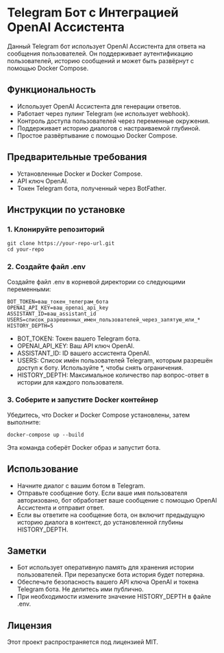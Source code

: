 # Telegram Бот с Интеграцией OpenAI Ассистента

Данный Telegram бот использует OpenAI Ассистента для ответа на сообщения пользователей. Он поддерживает аутентификацию пользователей, историю сообщений и может быть развёрнут с помощью Docker Compose.

## Функциональность

- Использует OpenAI Ассистента для генерации ответов.
- Работает через пулинг Telegram (не использует webhook).
- Контроль доступа пользователей через переменные окружения.
- Поддерживает историю диалогов с настраиваемой глубиной.
- Простое развёртывание с помощью Docker Compose.

## Предварительные требования

- Установленные Docker и Docker Compose.
- API ключ OpenAI.
- Токен Telegram бота, полученный через BotFather.

## Инструкции по установке

### 1. Клонируйте репозиторий

```
git clone https://your-repo-url.git
cd your-repo
```

### 2. Создайте файл .env

Создайте файл .env в корневой директории со следующими переменными:

```
BOT_TOKEN=ваш_токен_телеграм_бота
OPENAI_API_KEY=ваш_openai_api_key
ASSISTANT_ID=ваш_assistant_id
USERS=список_разрешенных_имен_пользователей_через_запятую_или_*
HISTORY_DEPTH=5
```

- BOT_TOKEN: Токен вашего Telegram бота.
- OPENAI_API_KEY: Ваш API ключ OpenAI.
- ASSISTANT_ID: ID вашего ассистента OpenAI.
- USERS: Список имён пользователей Telegram, которым разрешён доступ к боту. Используйте *, чтобы снять ограничения.
- HISTORY_DEPTH: Максимальное количество пар вопрос-ответ в истории для каждого пользователя.

### 3. Соберите и запустите Docker контейнер

Убедитесь, что Docker и Docker Compose установлены, затем выполните:

```
docker-compose up --build
```

Эта команда соберёт Docker образ и запустит бота.

## Использование

- Начните диалог с вашим ботом в Telegram.
- Отправьте сообщение боту. Если ваше имя пользователя авторизовано, бот обработает ваше сообщение с помощью OpenAI Ассистента и отправит ответ.
- Если вы ответите на сообщение бота, он включит предыдущую историю диалога в контекст, до установленной глубины HISTORY_DEPTH.

## Заметки

- Бот использует оперативную память для хранения истории пользователей. При перезапуске бота история будет потеряна.
- Обеспечьте безопасность вашего API ключа OpenAI и токена Telegram бота. Не делитесь ими публично.
- При необходимости измените значение HISTORY_DEPTH в файле .env.

## Лицензия

Этот проект распространяется под лицензией MIT.
